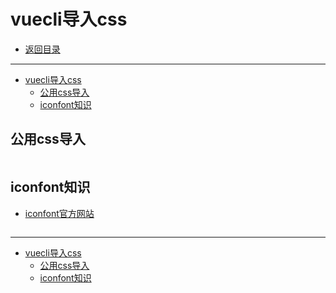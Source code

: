 # vuecli导入css

- [返回目录](./README.md)

---

- [vuecli导入css](#vuecli导入css)
  - [公用css导入](#公用css导入)
  - [iconfont知识](#iconfont知识)

## 公用css导入

<section class="img-flex-box" >
  <section><img class="lazy-image" data-src="../../images/webfront/vuecli/vuecli-0056.png" alt=""></section>
  <section><img class="lazy-image" data-src="../../images/webfront/vuecli/vuecli-0057.png" alt=""></section>
  <section><img class="lazy-image" data-src="../../images/webfront/vuecli/vuecli-0058.png" alt=""></section>
  <section><img class="lazy-image" data-src="../../images/webfront/vuecli/vuecli-0059.png" alt=""></section>
  <section><img class="lazy-image" data-src="../../images/webfront/vuecli/vuecli-0060.png" alt=""></section>
  <section><img class="lazy-image" data-src="../../images/webfront/vuecli/vuecli-0061.png" alt=""></section>
  <section><img class="lazy-image" data-src="../../images/webfront/vuecli/vuecli-0061a.png" alt=""></section>
</section>

## iconfont知识

- [iconfont官方网站](https://www.iconfont.cn/)

<section class="img-flex-box" >
  <section><img class="lazy-image" data-src="../../images/webfront/vuecli/vuecli-0062.png" alt=""></section>
  <section><img class="lazy-image" data-src="../../images/webfront/vuecli/vuecli-0063.png" alt=""></section>
  <section><img class="lazy-image" data-src="../../images/webfront/vuecli/vuecli-0064.png" alt=""></section>
  <section><img class="lazy-image" data-src="../../images/webfront/vuecli/vuecli-0065.png" alt=""></section>
  <section><img class="lazy-image" data-src="../../images/webfront/vuecli/vuecli-0066.png" alt=""></section>
  <section><img class="lazy-image" data-src="../../images/webfront/vuecli/vuecli-0067.png" alt=""></section>
  <section><img class="lazy-image" data-src="../../images/webfront/vuecli/vuecli-0068.png" alt=""></section>
  <section><img class="lazy-image" data-src="../../images/webfront/vuecli/vuecli-0069.png" alt=""></section>
  <section><img class="lazy-image" data-src="../../images/webfront/vuecli/vuecli-0070.png" alt=""></section>
  <section><img class="lazy-image" data-src="../../images/webfront/vuecli/vuecli-0071.png" alt=""></section>
  <section><img class="lazy-image" data-src="../../images/webfront/vuecli/vuecli-0072.png" alt=""></section>
  <section><img class="lazy-image" data-src="../../images/webfront/vuecli/vuecli-0073.png" alt=""></section>
</section>

---

- [vuecli导入css](#vuecli导入css)
  - [公用css导入](#公用css导入)
  - [iconfont知识](#iconfont知识)

<!-- js处理背景和css样式 -->
<script type="module" src="https://huhuiyu.top/js/github.js"></script>
